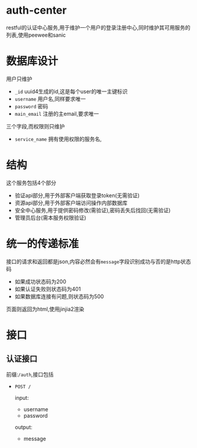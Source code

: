 # auth-center
restful的认证中心服务,用于维护一个用户的登录注册中心,同时维护其可用服务的列表,使用peewee和sanic

# 数据库设计

用户只维护

+ `_id` uuid4生成的id,这是每个user的唯一主键标识
+ `username` 用户名,同样要求唯一
+ `password` 密码
+ `main_email` 注册的主email,要求唯一

三个字段,而权限则只维护

+ `service_name` 拥有使用权限的服务名,

# 结构

这个服务包括4个部分

+ 验证api部分,用于外部客户端获取登录token(无需验证)
+ 资源api部分,用于外部客户端访问操作内部数据库
+ 安全中心服务,用于提供密码修改(需验证),密码丢失后找回(无需验证)
+ 管理员后台(需本服务权限验证)

# 统一的传递标准

接口的请求和返回都是json,内容必然会有`message`字段识别成功与否的是http状态码

+ 如果成功状态码为200
+ 如果认证失败则状态码为401
+ 如果数据库连接有问题,则状态码为500

页面则返回为html,使用jinjia2渲染

# 接口

## 认证接口

前缀:`/auth`,接口包括

+ `POST /`

    input:
    + username
    + password

    output:
    + message

